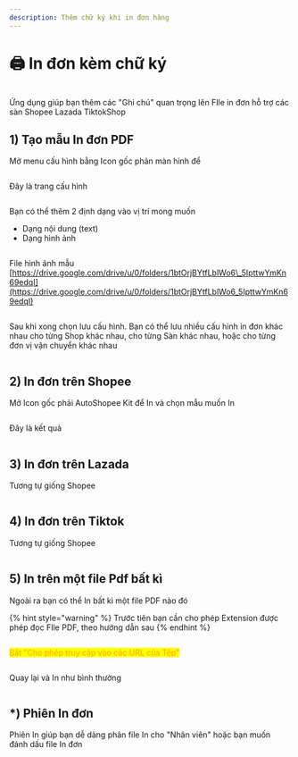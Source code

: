 ```yaml
---
description: Thêm chữ ký khi in đơn hàng
---
```


# 🖨️ In đơn kèm chữ ký

<figure><img src="../.gitbook/assets/image (2) (1) (1).png" alt=""><figcaption></figcaption></figure>

Ứng dụng giúp bạn thêm các "Ghi chú" quan trọng lên FIle in đơn hỗ trợ các sàn Shopee Lazada TiktokShop

## 1) Tạo mẫu In đơn PDF&#x20;

Mở menu cấu hình bằng Icon gốc phản màn hình để

<figure><img src="../.gitbook/assets/image (1) (1) (1).png" alt=""><figcaption></figcaption></figure>

Đây là trang cấu hình

<figure><img src="../.gitbook/assets/image (4) (1) (1).png" alt=""><figcaption></figcaption></figure>

Bạn có thể thêm 2 định dạng vào vị trí mong muốn

* Dạng nội dung (text)&#x20;
* Dạng hình ảnh



<figure><img src="../.gitbook/assets/image (3) (1) (1).png" alt=""><figcaption></figcaption></figure>

File hình ảnh mẫu [https://drive.google.com/drive/u/0/folders/1btOrjBYtfLblWo6\_5IpttwYmKn69edqI](https://drive.google.com/drive/u/0/folders/1btOrjBYtfLblWo6_5IpttwYmKn69edqI)

<figure><img src="../.gitbook/assets/image (6) (1) (1).png" alt=""><figcaption></figcaption></figure>

Sau khi xong chọn lưu cấu hình. Bạn có thể lưu nhiều cấu hình in đơn khác nhau cho từng Shop khác nhau, cho từng Sàn khác nhau, hoặc cho từng đơn vị vận chuyển khác nhau

<figure><img src="../.gitbook/assets/image (5) (1) (1).png" alt=""><figcaption></figcaption></figure>

## 2) In đơn trên Shopee

Mở Icon gốc phải AutoShopee Kit để In và chọn mẫu muốn In

<figure><img src="../.gitbook/assets/f1.jpg" alt=""><figcaption></figcaption></figure>

Đây là kết quả

<figure><img src="../.gitbook/assets/f4 (1).png" alt=""><figcaption></figcaption></figure>

## 3) In đơn trên Lazada

Tương tự giống Shopee

<figure><img src="../.gitbook/assets/image (15) (1).png" alt=""><figcaption></figcaption></figure>

## 4) In đơn trên Tiktok

Tương tự giống Shopee

<figure><img src="../.gitbook/assets/image (16) (1).png" alt=""><figcaption></figcaption></figure>

## 5) In trên một file Pdf bất kì

Ngoài ra bạn có thể In bất kì một file PDF nào đó

{% hint style="warning" %}
Trước tiên bạn cần cho phép Extension được phép đọc FIle PDF, theo hướng dẫn sau
{% endhint %}

<figure><img src="../.gitbook/assets/f10.jpg" alt=""><figcaption></figcaption></figure>

<mark style="color:orange;">Bật "Cho phép truy cập vào các URL của Tệp"</mark>

<figure><img src="../.gitbook/assets/image (10) (1) (1).png" alt=""><figcaption></figcaption></figure>

Quay lại và In như bình thường

<figure><img src="../.gitbook/assets/f2.png" alt=""><figcaption></figcaption></figure>



## \*) Phiên In đơn

Phiên In giúp bạn dễ dàng phân file In cho "Nhân viên" hoặc bạn muốn đánh dấu file In đơn

<figure><img src="../.gitbook/assets/image (13) (1).png" alt=""><figcaption></figcaption></figure>

<figure><img src="../.gitbook/assets/f3.png" alt=""><figcaption></figcaption></figure>

